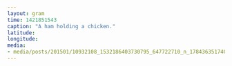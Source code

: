 ```yaml
---
layout: gram
time: 1421851543
caption: "A ham holding a chicken."
latitude: 
longitude: 
media:
- media/posts/201501/10932108_1532186403730795_647722710_n_17843635174000351.jpg
---
```

